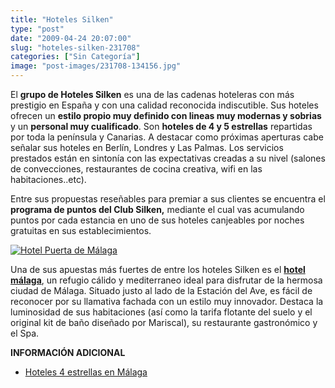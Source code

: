 ```yaml
---
title: "Hoteles Silken"
type: "post"
date: "2009-04-24 20:07:00"
slug: "hoteles-silken-231708"
categories: ["Sin Categoría"]
image: "post-images/231708-134156.jpg"
---
```


El **grupo de Hoteles Silken** es una de las cadenas hoteleras con más prestigio en España y con una calidad reconocida indiscutible. Sus hoteles ofrecen un **estilo propio muy definido con lineas muy modernas y sobrias** y un **personal muy cualificado**. Son **hoteles de 4 y 5 estrellas** repartidas por toda la península y Canarias. A destacar como próximas aperturas cabe señalar sus hoteles en Berlín, Londres y Las Palmas. Los servicios prestados están en sintonía con las expectativas creadas a su nivel (salones de convecciones, restaurantes de cocina creativa, wifi en las habitaciones..etc).

Entre sus propuestas reseñables para premiar a sus clientes se encuentra el **programa de puntos del Club Silken,** mediante el cual vas acumulando puntos por cada estancia en uno de sus hoteles canjeables por noches gratuitas en sus establecimientos.

[![Hotel Puerta de Málaga](post-images/231708-134156.jpg "Hotel Puerta de Málaga")](post-images/231708-134156.jpg)

Una de sus apuestas más fuertes de entre los hoteles Silken es el **[hotel málaga](http://www.hoteles-silken.com/hotel-puerta-malaga/)**, un refugio cálido y mediterraneo ideal para disfrutar de la hermosa ciudad de Málaga. Situado justo al lado de la Estación del Ave, es fácil de reconocer por su llamativa fachada con un estilo muy innovador. Destaca la luminosidad de sus habitaciones (así como la tarifa flotante del suelo y el original kit de baño diseñado por Mariscal), su restaurante gastronómico y el Spa.

**INFORMACIÓN ADICIONAL**

- [Hoteles 4 estrellas en Málaga](http://www.hoteles-silken.com/)